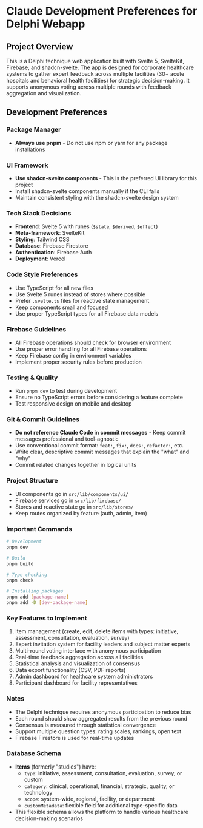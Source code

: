 # Claude Development Preferences for Delphi Webapp

## Project Overview
This is a Delphi technique web application built with Svelte 5, SvelteKit, Firebase, and shadcn-svelte. The app is designed for corporate healthcare systems to gather expert feedback across multiple facilities (30+ acute hospitals and behavioral health facilities) for strategic decision-making. It supports anonymous voting across multiple rounds with feedback aggregation and visualization.

## Development Preferences

### Package Manager
- **Always use pnpm** - Do not use npm or yarn for any package installations

### UI Framework
- **Use shadcn-svelte components** - This is the preferred UI library for this project
- Install shadcn-svelte components manually if the CLI fails
- Maintain consistent styling with the shadcn-svelte design system

### Tech Stack Decisions
- **Frontend**: Svelte 5 with runes (`$state`, `$derived`, `$effect`)
- **Meta-framework**: SvelteKit
- **Styling**: Tailwind CSS
- **Database**: Firebase Firestore
- **Authentication**: Firebase Auth
- **Deployment**: Vercel

### Code Style Preferences
- Use TypeScript for all new files
- Use Svelte 5 runes instead of stores where possible
- Prefer `.svelte.ts` files for reactive state management
- Keep components small and focused
- Use proper TypeScript types for all Firebase data models

### Firebase Guidelines
- All Firebase operations should check for browser environment
- Use proper error handling for all Firebase operations
- Keep Firebase config in environment variables
- Implement proper security rules before production

### Testing & Quality
- Run `pnpm dev` to test during development
- Ensure no TypeScript errors before considering a feature complete
- Test responsive design on mobile and desktop

### Git & Commit Guidelines
- **Do not reference Claude Code in commit messages** - Keep commit messages professional and tool-agnostic
- Use conventional commit format: `feat:`, `fix:`, `docs:`, `refactor:`, etc.
- Write clear, descriptive commit messages that explain the "what" and "why"
- Commit related changes together in logical units

### Project Structure
- UI components go in `src/lib/components/ui/`
- Firebase services go in `src/lib/firebase/`
- Stores and reactive state go in `src/lib/stores/`
- Keep routes organized by feature (auth, admin, item)

### Important Commands
```bash
# Development
pnpm dev

# Build
pnpm build

# Type checking
pnpm check

# Installing packages
pnpm add [package-name]
pnpm add -D [dev-package-name]
```

### Key Features to Implement
1. Item management (create, edit, delete items with types: initiative, assessment, consultation, evaluation, survey)
2. Expert invitation system for facility leaders and subject matter experts
3. Multi-round voting interface with anonymous participation
4. Real-time feedback aggregation across all facilities
5. Statistical analysis and visualization of consensus
6. Data export functionality (CSV, PDF reports)
7. Admin dashboard for healthcare system administrators
8. Participant dashboard for facility representatives

### Notes
- The Delphi technique requires anonymous participation to reduce bias
- Each round should show aggregated results from the previous round
- Consensus is measured through statistical convergence
- Support multiple question types: rating scales, rankings, open text
- Firebase Firestore is used for real-time updates

### Database Schema
- **Items** (formerly "studies") have:
  - `type`: initiative, assessment, consultation, evaluation, survey, or custom
  - `category`: clinical, operational, financial, strategic, quality, or technology
  - `scope`: system-wide, regional, facility, or department
  - `customMetadata`: flexible field for additional type-specific data
- This flexible schema allows the platform to handle various healthcare decision-making scenarios